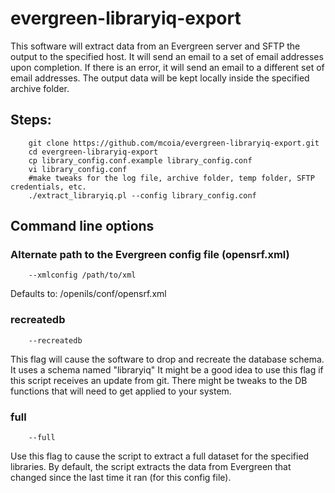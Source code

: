 # evergreen-libraryiq-export

This software will extract data from an Evergreen server and SFTP the output to the specified host.
It will send an email to a set of email addresses upon completion. If there is an error, it will
send an email to a different set of email addresses. The output data will be kept locally inside the
specified archive folder.

## Steps:

        git clone https://github.com/mcoia/evergreen-libraryiq-export.git
        cd evergreen-libraryiq-export
        cp library_config.conf.example library_config.conf
        vi library_config.conf
        #make tweaks for the log file, archive folder, temp folder, SFTP credentials, etc.
        ./extract_libraryiq.pl --config library_config.conf

## Command line options

### Alternate path to the Evergreen config file (opensrf.xml)

        --xmlconfig /path/to/xml

Defaults to: /openils/conf/opensrf.xml

### recreatedb

        --recreatedb

This flag will cause the software to drop and recreate the database schema. It uses a schema named "libraryiq"
It might be a good idea to use this flag if this script receives an update from git. There might be tweaks to
the DB functions that will need to get applied to your system.

### full

        --full

Use this flag to cause the script to extract a full dataset for the specified libraries. By default, the script
extracts the data from Evergreen that changed since the last time it ran (for this config file).

